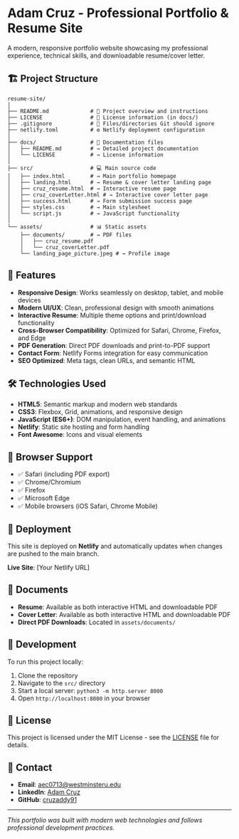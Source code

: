 # Adam Cruz - Professional Portfolio & Resume Site

A modern, responsive portfolio website showcasing my professional experience, technical skills, and downloadable resume/cover letter.

## 🏗️ Project Structure

```
resume-site/
│
├── README.md             # 📘 Project overview and instructions
├── LICENSE               # 📜 License information (in docs/)
├── .gitignore            # 🚫 Files/directories Git should ignore
├── netlify.toml          # ⚙️ Netlify deployment configuration
│
├── docs/                 # 📄 Documentation files
│   ├── README.md         # → Detailed project documentation
│   └── LICENSE           # → License information
│
├── src/                  # 💻 Main source code
│   ├── index.html        # → Main portfolio homepage
│   ├── landing.html      # → Resume & cover letter landing page
│   ├── cruz_resume.html  # → Interactive resume page
│   ├── cruz_coverLetter.html # → Interactive cover letter page
│   ├── success.html      # → Form submission success page
│   ├── styles.css        # → Main stylesheet
│   └── script.js         # → JavaScript functionality
│
└── assets/               # 📊 Static assets
    ├── documents/        # → PDF files
    │   ├── cruz_resume.pdf
    │   └── cruz_coverLetter.pdf
    └── landing_page_picture.jpeg # → Profile image
```

## 🚀 Features

- **Responsive Design**: Works seamlessly on desktop, tablet, and mobile devices
- **Modern UI/UX**: Clean, professional design with smooth animations
- **Interactive Resume**: Multiple theme options and print/download functionality
- **Cross-Browser Compatibility**: Optimized for Safari, Chrome, Firefox, and Edge
- **PDF Generation**: Direct PDF downloads and print-to-PDF support
- **Contact Form**: Netlify Forms integration for easy communication
- **SEO Optimized**: Meta tags, clean URLs, and semantic HTML

## 🛠️ Technologies Used

- **HTML5**: Semantic markup and modern web standards
- **CSS3**: Flexbox, Grid, animations, and responsive design
- **JavaScript (ES6+)**: DOM manipulation, event handling, and animations
- **Netlify**: Static site hosting and form handling
- **Font Awesome**: Icons and visual elements

## 📱 Browser Support

- ✅ Safari (including PDF export)
- ✅ Chrome/Chromium
- ✅ Firefox
- ✅ Microsoft Edge
- ✅ Mobile browsers (iOS Safari, Chrome Mobile)

## 🚀 Deployment

This site is deployed on **Netlify** and automatically updates when changes are pushed to the main branch.

**Live Site**: [Your Netlify URL]

## 📄 Documents

- **Resume**: Available as both interactive HTML and downloadable PDF
- **Cover Letter**: Available as both interactive HTML and downloadable PDF
- **Direct PDF Downloads**: Located in `assets/documents/`

## 🔧 Development

To run this project locally:

1. Clone the repository
2. Navigate to the `src/` directory
3. Start a local server: `python3 -m http.server 8000`
4. Open `http://localhost:8000` in your browser

## 📝 License

This project is licensed under the MIT License - see the [LICENSE](docs/LICENSE) file for details.

## 🤝 Contact

- **Email**: aec0713@westminsteru.edu
- **LinkedIn**: [Adam Cruz](https://www.linkedin.com/in/cruzadam91)
- **GitHub**: [cruzaddy91](https://github.com/cruzaddy91)

---

*This portfolio was built with modern web technologies and follows professional development practices.* 